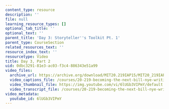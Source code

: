 ```yaml
---
content_type: resource
description: ''
file: null
learning_resource_types: []
optional_tab_title: ''
optional_text: ''
parent_title: 'Day 3: Storyteller''s Toolkit Pt. 1'
parent_type: CourseSection
related_resources_text: ''
resource_index_text: ''
resourcetype: Video
title: Day 3, Part 2
uid: 0dbc3291-81e3-ac03-f3c4-886343e51a99
video_files:
  archive_url: https://archive.org/download/MIT20.219IAP15/MIT20_219IAP15_D03P2_300k.mp4
  video_captions_file: /courses/20-219-becoming-the-next-bill-nye-writing-and-hosting-the-educational-show-january-iap-2015/edfe1ed6ba815dde8607eb08ed382f07_6lUGb3VIPmY.vtt
  video_thumbnail_file: https://img.youtube.com/vi/6lUGb3VIPmY/default.jpg
  video_transcript_file: /courses/20-219-becoming-the-next-bill-nye-writing-and-hosting-the-educational-show-january-iap-2015/41cc2999c4f8f2709f0e243b4cc5881c_6lUGb3VIPmY.pdf
video_metadata:
  youtube_id: 6lUGb3VIPmY
---
```

